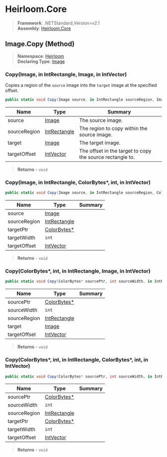 # Heirloom.Core

> **Framework**: .NETStandard,Version=v2.1  
> **Assembly**: [Heirloom.Core][0]

## Image.Copy (Method)

> **Namespace**: [Heirloom][0]  
> **Declaring Type**: [Image][1]

### Copy(Image, in IntRectangle, Image, in IntVector)

Copies a region of the `source` image into the `target` image at the specified offset.

```cs
public static void Copy(Image source, in IntRectangle sourceRegion, Image target, in IntVector targetOffset)
```

| Name         | Type              | Summary                                                   |
|--------------|-------------------|-----------------------------------------------------------|
| source       | [Image][1]        | The source image.                                         |
| sourceRegion | [IntRectangle][2] | The region to copy within the source image.               |
| target       | [Image][1]        | The target image.                                         |
| targetOffset | [IntVector][3]    | The offset in the target to copy the source rectangle to. |

> **Returns** - `void`

### Copy(Image, in IntRectangle, ColorBytes*, int, in IntVector)

```cs
public static void Copy(Image source, in IntRectangle sourceRegion, ColorBytes* targetPtr, int targetWidth, in IntVector targetOffset)
```

| Name         | Type              | Summary |
|--------------|-------------------|---------|
| source       | [Image][1]        |         |
| sourceRegion | [IntRectangle][2] |         |
| targetPtr    | [ColorBytes*][4]  |         |
| targetWidth  | `int`             |         |
| targetOffset | [IntVector][3]    |         |

> **Returns** - `void`

### Copy(ColorBytes*, int, in IntRectangle, Image, in IntVector)

```cs
public static void Copy(ColorBytes* sourcePtr, int sourceWidth, in IntRectangle sourceRegion, Image target, in IntVector targetOffset)
```

| Name         | Type              | Summary |
|--------------|-------------------|---------|
| sourcePtr    | [ColorBytes*][4]  |         |
| sourceWidth  | `int`             |         |
| sourceRegion | [IntRectangle][2] |         |
| target       | [Image][1]        |         |
| targetOffset | [IntVector][3]    |         |

> **Returns** - `void`

### Copy(ColorBytes*, int, in IntRectangle, ColorBytes*, int, in IntVector)

```cs
public static void Copy(ColorBytes* sourcePtr, int sourceWidth, in IntRectangle sourceRegion, ColorBytes* targetPtr, int targetWidth, in IntVector targetOffset)
```

| Name         | Type              | Summary |
|--------------|-------------------|---------|
| sourcePtr    | [ColorBytes*][4]  |         |
| sourceWidth  | `int`             |         |
| sourceRegion | [IntRectangle][2] |         |
| targetPtr    | [ColorBytes*][4]  |         |
| targetWidth  | `int`             |         |
| targetOffset | [IntVector][3]    |         |

> **Returns** - `void`

[0]: ../../../Heirloom.Core.md
[1]: ../Image.md
[2]: ../IntRectangle.md
[3]: ../IntVector.md
[4]: ../ColorBytes_.md
